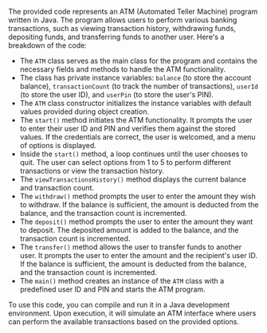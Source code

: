 The provided code represents an ATM (Automated Teller Machine) program written in Java. The program allows users to perform various banking transactions, such as viewing transaction history, withdrawing funds, depositing funds, and transferring funds to another user. Here's a breakdown of the code:

- The `ATM` class serves as the main class for the program and contains the necessary fields and methods to handle the ATM functionality.
- The class has private instance variables: `balance` (to store the account balance), `transactionCount` (to track the number of transactions), `userId` (to store the user ID), and `userPin` (to store the user's PIN).
- The `ATM` class constructor initializes the instance variables with default values provided during object creation.
- The `start()` method initiates the ATM functionality. It prompts the user to enter their user ID and PIN and verifies them against the stored values. If the credentials are correct, the user is welcomed, and a menu of options is displayed.
- Inside the `start()` method, a loop continues until the user chooses to quit. The user can select options from 1 to 5 to perform different transactions or view the transaction history.
- The `viewTransactionsHistory()` method displays the current balance and transaction count.
- The `withdraw()` method prompts the user to enter the amount they wish to withdraw. If the balance is sufficient, the amount is deducted from the balance, and the transaction count is incremented.
- The `deposit()` method prompts the user to enter the amount they want to deposit. The deposited amount is added to the balance, and the transaction count is incremented.
- The `transfer()` method allows the user to transfer funds to another user. It prompts the user to enter the amount and the recipient's user ID. If the balance is sufficient, the amount is deducted from the balance, and the transaction count is incremented.
- The `main()` method creates an instance of the `ATM` class with a predefined user ID and PIN and starts the ATM program.

To use this code, you can compile and run it in a Java development environment. Upon execution, it will simulate an ATM interface where users can perform the available transactions based on the provided options.
